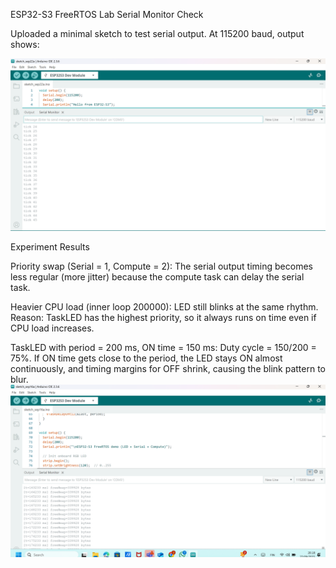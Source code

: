 ESP32-S3 FreeRTOS Lab
Serial Monitor Check

Uploaded a minimal sketch to test serial output.
At 115200 baud, output shows:


![image](https://github.com/jahossain/Exercise-L3/blob/main/Screenshot%202025-09-22%20202407.png)




Experiment Results

Priority swap (Serial = 1, Compute = 2):
The serial output timing becomes less regular (more jitter) because the compute task can delay the serial task.

Heavier CPU load (inner loop 200000):
LED still blinks at the same rhythm. Reason: TaskLED has the highest priority, so it always runs on time even if CPU load increases.

TaskLED with period = 200 ms, ON time = 150 ms:
Duty cycle = 150/200 = 75%.
If ON time gets close to the period, the LED stays ON almost continuously, and timing margins for OFF shrink, causing the blink pattern to blur.
![image](https://github.com/jahossain/Exercise-L3/blob/main/Screenshot%202025-09-22%20201805.png)
